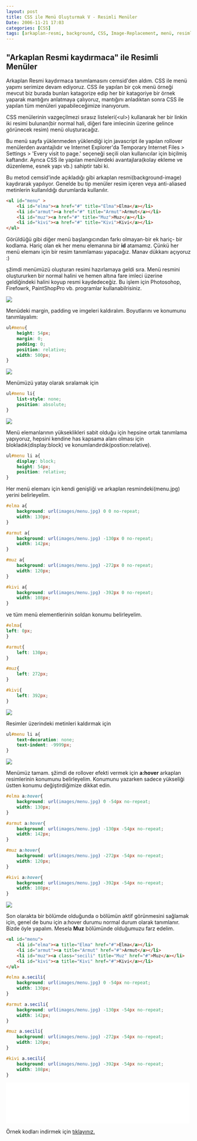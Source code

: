 ```yaml
---
layout: post
title: CSS ile Menü Oluşturmak V - Resimli Menüler
Date: 2006-11-21 17:03
categories: [CSS]
tags: [arkaplan-resmi, background, CSS, Image-Replacement, menü, resimli-menü, HTML, zemin-resmi]
---
```


## "Arkaplan Resmi kaydırmaca" ile Resimli Menüler

Arkaplan Resmi kaydırmaca tanımlamasını cemsid'den aldım. CSS ile
menü yapımı serimize devam ediyoruz. CSS ile yapılan bir çok menü örneği
mevcut biz burada bunları katagorize edip her bir katagoriye bir örnek
yaparak mantığını anlatmaya çalıyoruz, mantığını anladıktan sonra CSS
ile yapılan tüm menüleri yapabileceğimize inanıyorum.

CSS menülerinin vazgeçilmezi sırasız listeleri(<ul\>) kullanarak her
bir linkin iki resimi bulunan(bir normal hali, diğeri fare imlecinin
üzerine gelince görünecek resim) menü oluşturacağız.

Bu menü sayfa yüklenmeden yüklendiği için javascript ile yapılan
rollover menülerden avantajlıdır ve Internet Explorer'da Temporary
Internet Files > Settings > 'Every visit to page.' seçeneği seçili
olan kullanıcılar için biçilmiş kaftandır. Ayrıca CSS ile yapılan
menülerdeki avantajlara(kolay ekleme ve düzenleme, esnek yapı vb.)
sahiptir tabi ki.

Bu metod cemsid'inde açıkladığı gibi arkaplan resmi(background-image)
kaydırarak yapılıyor. Genelde bu tip menüler resim içeren veya
anti-aliased metinlerin kullanıldığı durumlarda kullanılır.

```html
<ul id="menu" >
	<li id="elma"><a href="#" title="Elma">Elma</a></li>
	<li id="armut"><a href="#" title="Armut">Armut</a></li>
	<li id="muz"><a href="#" title="Muz">Muz</a></li>
	<li id="kivi"><a href="#" title="Kivi">Kivi</a></li>
</ul>
```

Görüldüğü gibi diğer menü başlangıcından farkı olmayan-bir ek hariç- bir
kodlama. Hariç olan ek her menu elemanına bir **id** atamamız. Çünkü her
menü elemanı için bir resim tanımlaması yapacağız. Manav dükkanı
açıyoruz :)

şžimdi menümüzü oluşturan resimi hazırlamaya geldi sıra. Menü resmini
oluştururken bir normal halini ve hemen altına fare imleci üzerine
geldiğindeki halini koyup resmi kaydedeceğiz. Bu işlem için Photosohop,
Firefowrk, PaintShopPro vb. programlar kullanabilrisiniz.

![][100]

Menüdeki margin, padding ve imgeleri kaldıralım. Boyutlarını ve konumunu
tanımlayalım:

```css
ul#menu{
	height: 54px;
	margin: 0;
	padding: 0;
	position: relative;
	width: 500px;
}
```

![][1]

Menümüzü yatay olarak sıralamak için

```css
ul#menu li{
	list-style: none;
	position: absolute;
}
```

![][2]

Menü elemanlarının yükseklikleri sabit olduğu için hepsine ortak
tanımlama yapıyoruz, hepsini kendine has kapsama alanı olması için
blokladık(display:block) ve konumlandırdık(postion:relative).

```css
ul#menu li a{
	display: block;
	height: 54px;
	position: relative;
}
```

Her menü elemanı için kendi genişliği ve arkaplan resmindeki(menu.jpg)
yerini belirleyelim.

```css
#elma a{
	background: url(images/menu.jpg) 0 0 no-repeat;
	width: 130px;
}

#armut a{
	background: url(images/menu.jpg) -130px 0 no-repeat;
	width: 142px;
}

#muz a{
	background: url(images/menu.jpg) -272px 0 no-repeat;
	width: 120px;
}

#kivi a{
	background: url(images/menu.jpg) -392px 0 no-repeat;
	width: 108px;
}
```

ve tüm menü elementlerinin soldan konumu belirleyelim.

```css
#elma{
left: 0px;
}

#armut{
	left: 130px;
}

#muz{
	left: 272px;
}

#kivi{
	left: 392px;
}
```

![][3]

Resimler üzerindeki metinleri kaldırmak için

```css
ul#menu li a{
	text-decoration: none;
	text-indent: -9999px;
}
```

![][4]

Menümüz tamam. şžimdi de rollover efekti vermek için **a:hover**
arkaplan resimlerinin konumunu belirleyelim. Konumunu yazarken sadece
yükseliği üstten konumu değiştirdiğimize dikkat edin.

```css
#elma a:hover{
	background: url(images/menu.jpg) 0 -54px no-repeat;
	width: 130px;
}

#armut a:hover{
	background: url(images/menu.jpg) -130px -54px no-repeat;
	width: 142px;
}

#muz a:hover{
	background: url(images/menu.jpg) -272px -54px no-repeat;
	width: 120px;
}

#kivi a:hover{
	background: url(images/menu.jpg) -392px -54px no-repeat;
	width: 108px;
}
```

![][5]

Son olarakta bir bölümde olduğunda o bölümün aktif görünmesini sağlamak
için, genel de bunu için a:hover durumu normal durum olarak tanımlanır.
Bizde öyle yapalım. Mesela **Muz** bölümünde olduğumuzu farz edelim.

```html
<ul id="menu">
	<li id="elma"><a title="Elma" href="#">Elma</a></li>
	<li id="armut"><a title="Armut" href="#">Armut</a></li>
	<li id="muz"><a class="secili" title="Muz" href="#">Muz</a></li>
	<li id="kivi"><a title="Kivi" href="#">Kivi</a></li>
</ul>
```

```css
#elma a.secili{
	background: url(images/menu.jpg) 0 -54px no-repeat;
	width: 130px;
}

#armut a.secili{
	background: url(images/menu.jpg) -130px -54px no-repeat;
	width: 142px;
}

#muz a.secili{
	background: url(images/menu.jpg) -272px -54px no-repeat;
	width: 120px;
}

#kivi a.secili{
	background: url(images/menu.jpg) -392px -54px no-repeat;
	width: 108px;
}
```

<iframe src="/dokumanlar/menu_5.html" width="500" height="110" frameborder="0" scrolling="no"></iframe>

Örnek kodları indirmek için [tıklayınız.][]


  [100]: /images/menu.jpg
  [1]: /images/resimlimenu_01.jpg
  [2]: /images/resimlimenu_02.gif
  [3]: /images/resimlimenu_03.jpg
  [4]: /images/resimlimenu_04.jpg
  [5]: /images/resimlimenu_06.jpg
  [tıklayınız.]: /dokumanlar/menu5.zip

